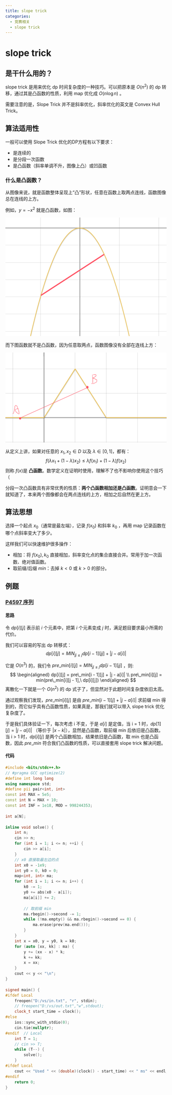 ```yaml
---
title: slope trick
categories:
  - 竞赛相关
  - slope trick
---
```

# slope trick

## 是干什么用的？

slope trick 是用来优化 dp 时间复杂度的一种技巧。可以把原本是 $O(n^2)$ 的 dp 转移，通过其是凸函数的性质，利用 map 优化成 $O(n\log{n})$ 。

需要注意的是，Slope Trick 并不是斜率优化，斜率优化的英文是 Convex Hull Trick。



## 算法适用性

一般可以使用 Slope Trick 优化的DP方程有以下要求：

- 是连续的
- 是分段一次函数
- 是凸函数（斜率单调不升，图像上凸）或凹函数

### 什么是凸函数？

从图像来说，就是函数整体呈现上“凸”形状，任意在函数上取两点连线，函数图像总在连线的上方。

例如，$y = -x^2$ 就是凸函数，如图：

![1](../../assets/算法/1.png)

而下图函数就不是凸函数，因为任意取两点，函数图像没有全部在连线上方：

![2](../../assets/算法/2.png)

从定义上讲，如果对任意的 $x_1, x_2 \in D$ 以及 $\lambda \in [0,1]$，都有：
$$
f(\lambda x_1 + (1 - \lambda) x_2) \leq \lambda f(x_1) + (1 - \lambda) f(x_2)
$$
则称 $f(x)$是 **凸函数**。数学定义在证明时使用，理解不了也不影响你使用这个技巧（

分段一次凸函数具有非常优秀的性质：**两个凸函数相加还是凸函数**。证明意会一下就知道了，本来两个图像都会在两点连线的上方，相加之后自然在更上方。



## 算法思想

选择一个起点 $x_0$（通常是最左端），记录 $f(x_0)$ 和斜率 $k_0$ ，再用 map 记录函数在哪个点斜率变大了多少。

这样我们可以快速维护很多操作：

- 相加：将 $f(x_0),k_0$ 直接相加，斜率变化点的集合直接合并。常用于加一次函数、绝对值函数。
- 取前缀/后缀 $min$：去掉 $k<0$ 或 $k>0$ 的部分。

## 例题
### [P4597 序列](https://www.luogu.com.cn/problem/P4597)

#### 思路

令 $dp[i][j]$ 表示前 $i$ 个元素中，把第 $i$ 个元素变成 $j$ 时，满足题目要求最小所需的代价。

我们可以容易的写出 dp 转移式：
$$
dp[i][j] = MIN_{jj \leq j}{dp[i - 1][jj]} + |j - a[i]|
$$

它是 $O(n^3)$ 的，我们令 $pre\_min[i][j] = MIN_{jj \leq j}{dp[i - 1][jj]}$ ，则:
$$
\begin{aligned}
dp[i][j] = pre\_min[i - 1][j] + |j - a[i]| \\
pre\_min[i][j] = min(pre\_min[i][j - 1],\ dp[i][j])
\end{aligned}
$$
离散化一下就是一个 $O(n^2)$ 的 dp 式子了，但显然对于此题时间复杂度依旧太高。

通过观察我们发现，$pre\_min[i][j]$ 是由 $pre\_min[i - 1][j] + |j - a[i]|$ 求前缀 min 得到的，而它似乎具有凸函数性质，如果真是，那我们就可以带入 slope trick 优化复杂度了。

于是我们具体验证一下，每次考虑 i 不变，于是 $a[i]$ 是定值，当 i = 1 时，$dp[1][j] = |j - a[i]|$ （等价于 $|x - k|$），显然是凸函数，取前缀 min 后依旧是凸函数。当 i > 1 时，$dp[i][j]$ 是两个凸函数相加，结果依旧是凸函数，取 min 也是凸函数，因此 $pre\_min$ 符合我们凸函数的性质，可以直接套用 slope trick 解决问题。

#### 代码

```cpp
#include <bits/stdc++.h>
// #pragma GCC optimize(2)
#define int long long
using namespace std;
#define pii pair<int, int>
const int MAX = 5e5;
const int N = MAX + 10;
const int INF = 1e18, MOD = 998244353;

int a[N];

inline void solve() {
    int n;
    cin >> n;
    for (int i = 1; i <= n; ++i) {
        cin >> a[i];
    }
    // x0 直接取最左边的点
    int x0 = -1e9;
    int y0 = 0, k0 = 0;
    map<int, int> ma;
    for (int i = 1; i <= n; i++) {
        k0 -= 1;
        y0 += abs(x0 - a[i]);
        ma[a[i]] += 2;

        // 取前缀 min
        ma.rbegin()->second -= 1;
        while (!ma.empty() && ma.rbegin()->second == 0) {
            ma.erase(prev(ma.end()));
        }
    }
    int x = x0, y = y0, k = k0;
    for (auto [xx, kk] : ma) {
        y += (xx - x) * k;
        k += kk;
        x = xx;
    }
    cout << y << "\n";
}

signed main() {
#ifdef Local
    freopen("D:/vs/in.txt", "r", stdin);
    // freopen("D:/vs/out.txt","w",stdout);
    clock_t start_time = clock();
#else
    ios::sync_with_stdio(0);
    cin.tie(nullptr);
#endif  // Local
    int T = 1;
    // cin >> T;
    while (T--) {
        solve();
    }
#ifdef Local
    cout << "Used " << (double)(clock() - start_time) << " ms" << endl;
#endif
    return 0;
}
```



























